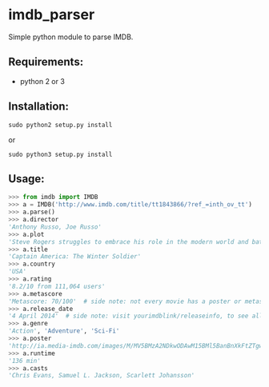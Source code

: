 imdb_parser
===========

Simple python module to parse IMDB.

## Requirements:
* python 2 or 3

## Installation:

    sudo python2 setup.py install

or

    sudo python3 setup.py install
    
## Usage:

```python 
>>> from imdb import IMDB
>>> a = IMDB('http://www.imdb.com/title/tt1843866/?ref_=inth_ov_tt')
>>> a.parse()
>>> a.director
'Anthony Russo, Joe Russo'
>>> a.plot
'Steve Rogers struggles to embrace his role in the modern world and battles a new threat from old history: the Soviet agent known as the Winter Soldier.'
>>> a.title
'Captain America: The Winter Soldier'
>>> a.country
'USA'
>>> a.rating
'8.2/10 from 111,064 users'
>>> a.metascore
'Metascore: 70/100'  # side note: not every movie has a poster or metascore
>>> a.release_date
'4 April 2014'  # side note: visit yourimdblink/releaseinfo, to see all the release dates and understand why it's different than the one shown in imdb.
>>> a.genre
'Action', 'Adventure', 'Sci-Fi'
>>> a.poster
'http://ia.media-imdb.com/images/M/MV5BMzA2NDkwODAwM15BMl5BanBnXkFtZTgwODk5MTgzMTE@._V1_SY317_CR1,0,214,317_AL_.jpg'
>>> a.runtime
'136 min'
>>> a.casts
'Chris Evans, Samuel L. Jackson, Scarlett Johansson'

```